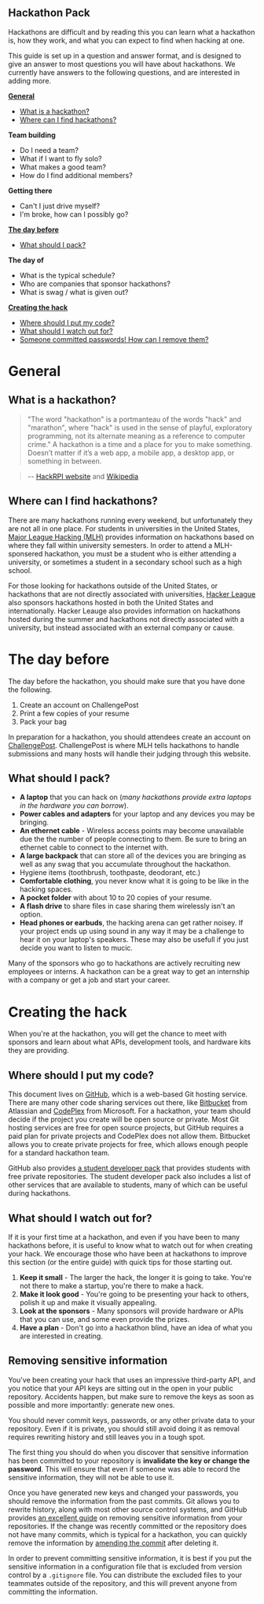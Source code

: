 Hackathon Pack
--------------
Hackathons are difficult and by reading this you can learn what a hackathon is,
how they work, and what you can expect to find when hacking at one.

This guide is set up in a question and answer format, and is designed to give an
answer to most questions you will have about hackathons. We currently have
answers to the following questions, and are interested in adding more.

**[General](#general)**

- [What is a hackathon?](#what-is-a-hackathon)
- [Where can I find hackathons?](#where-can-i-find-hackathons)

**Team building**

- Do I need a team?
- What if I want to fly solo?
- What makes a good team?
- How do I find additional members?

**Getting there**

- Can't I just drive myself?
- I'm broke, how can I possibly go?

**[The day before](#the-day-before)**

- [What should I pack?](#what-should-i-pack)

**The day of**

- What is the typical schedule?
- Who are companies that sponsor hackathons?
- What is swag / what is given out?

**[Creating the hack](#creating-the-hack)**

- [Where should I put my code?](#where-should-i-put-my-code)
- [What should I watch out for?](#what-should-i-watch-out-for)
- [Someone committed passwords! How can I remove them?](#removing-sensitive-information)

General
=======

What is a hackathon?
--------------------
> "The word "hackathon" is a portmanteau of the words "hack" and "marathon",
> where "hack" is used in the sense of playful, exploratory programming, not its
> alternate meaning as a reference to computer crime." A hackathon is a time and
> a place for you to make something. Doesn’t matter if it’s a web app, a mobile
> app, a desktop app, or something in between.

> -- [HackRPI website][hackrpi] and [Wikipedia][wikipedia-hackathon]

Where can I find hackathons?
----------------------------
There are many hackathons running every weekend, but unfortunately they are not
all in one place. For students in universities in the United States,
[Major League Hacking (MLH)][mlh] provides information on hackathons based on
where they fall within university semesters. In order to attend a MLH-sponsered
hackathon, you must be a student who is either attending a university, or
sometimes a student in a secondary school such as a high school.

For those looking for hackathons outside of the United States, or hackathons
that are not directly associated with universities,
[Hacker League][hacker-league] also sponsors hackathons hosted in both the
United States and internationally. Hacker Leauge also provides information on
hackathons hosted during the summer and hackathons not directly associated with
a university, but instead associated with an external company or cause.

The day before
==============
The day before the hackathon, you should make sure that you have done the following.

1. Create an account on ChallengePost
2. Print a few copies of your resume
3. Pack your bag

In preparation for a hackathon, you should attendees create an account on
[ChallengePost][challengepost]. ChallengePost is where MLH tells hackathons
to handle submissions and many hosts will handle their judging through this
website.

What should I pack?
-------------------
- **A laptop** that you can hack on (*many hackathons provide extra laptops in
the hardware you can borrow*).
- **Power cables and adapters** for your laptop and any devices you may be
bringing.
- **An ethernet cable** - Wireless access points may become unavailable due the
the number of people connecting to them. Be sure to bring an ethernet cable to
connect to the internet with.
- **A large backpack** that can store all of the devices you are bringing as
well as any swag that you accumulate throughout the hackathon.
- Hygiene items (toothbrush, toothpaste, deodorant, etc.)
- **Comfortable clothing**, you never know what it is going to be like in the
hacking spaces.
- **A pocket folder** with about 10 to 20 copies of your resume.
- **A flash drive** to share files in case sharing them wirelessly isn't an
option.
- **Head phones or earbuds**, the hacking arena can get rather noisey. If your
project ends up using sound in any way it may be a challenge to hear it on your
laptop's speakers. These may also be usefull if you just decide you want to
listen to mucic.

Many of the sponsors who go to hackathons are actively recruiting new employees
or interns. A hackathon can be a great way to get an internship with a company
or get a job and start your career.

Creating the hack
=================
When you're at the hackathon, you will get the chance to meet with sponsors and
learn about what APIs, development tools, and hardware kits they are providing.

Where should I put my code?
---------------------------
This document lives on [GitHub][github], which is a web-based Git hosting
service. There are many other code sharing services out there, like
[Bitbucket][bitbucket] from Atlassian and [CodePlex][codeplex] from Microsoft.
For a hackathon, your team should decide if the project you create will be open
source or private. Most Git hosting services are free for open source projects,
but GitHub requires a paid plan for private projects and CodePlex does not allow
them. Bitbucket allows you to create private projects for free, which allows
enough people for a standard hackathon team.

GitHub also provides [a student developer pack][github-education] that provides
students with free private repositories. The student developer pack also
includes a list of other services that are available to students, many of which
can be useful during hackathons.

What should I watch out for?
----------------------------
If it is your first time at a hackathon, and even if you have been to many
hackathons before, it is useful to know what to watch out for when creating your
hack. We encourage those who have been at hackathons to improve this section (or
the entire guide) with quick tips for those starting out.

1. **Keep it small** - The larger the hack, the longer it is going to take.
You're not there to make a startup, you're there to make a hack.
2. **Make it look good** - You're going to be presenting your hack to others,
polish it up and make it visually appealing.
3. **Look at the sponsors** - Many sponsors will provide hardware or APIs that
you can use, and some even provide the prizes.
4. **Have a plan** - Don't go into a hackathon blind, have an idea of what you
are interested in creating.

Removing sensitive information
------------------------------
You've been creating your hack that uses an impressive third-party API, and you
notice that your API keys are sitting out in the open in your public repository.
Accidents happen, but make sure to remove the keys as soon as possible and more
importantly: generate new ones.

You should never commit keys, passwords, or any other private data to your
repository. Even if it is private, you should still avoid doing it as removal
requires rewriting history and still leaves you in a tough spot.

The first thing you should do when you discover that sensitive information has
been committed to your repository is **invalidate the key or change the
password**. This will ensure that even if someone was able to record the
sensitive information, they will not be able to use it.

Once you have generated new keys and changed your passwords, you should remove
the information from the past commits. Git allows you to rewrite history, along
with most other source control systems, and GitHub provides
[an excellent guide][github-sensitive-data] on removing sensitive information
from your repositories. If the change was recently committed or the repository
does not have many commits, which is typical for a hackathon, you can quickly
remove the information by [amending the commit][amending-commits] after deleting
it.

In order to prevent committing sensitive information, it is best if you put the
sensitive information in a configuration file that is excluded from version
control by a `.gitignore` file. You can distribute the excluded files to your
teammates outside of the repository, and this will prevent anyone from
committing the information.

[amending-commits]: http://stackoverflow.com/q/179123/359284
[bitbucket]: https://bitbucket.org/
[challengepost]: https://challengepost.com
[codeplex]: https://www.codeplex.com/
[github]: https://github.com
[github-education]: https://education.github.com/
[github-sensitive-data]: https://help.github.com/articles/remove-sensitive-data/
[hacker-league]: https://www.hackerleague.org/hackathons
[hackrpi]: http://www.hackrpi.com/
[mlh]: https://mlh.io/
[wikipedia-hackathon]: https://en.wikipedia.org/wiki/Hackathon
